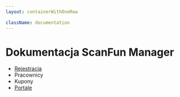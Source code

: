 ```yaml
---
layout: containerWithOneRow

className: documentation 
---
```


# Dokumentacja ScanFun Manager

* [Rejestracja](/dokumentacja/scan-fun-manager/rejestracja)
*  Pracownicy
*  Kupony
* [Portale](/dokumentacja/scan-fun-manager/portale)

